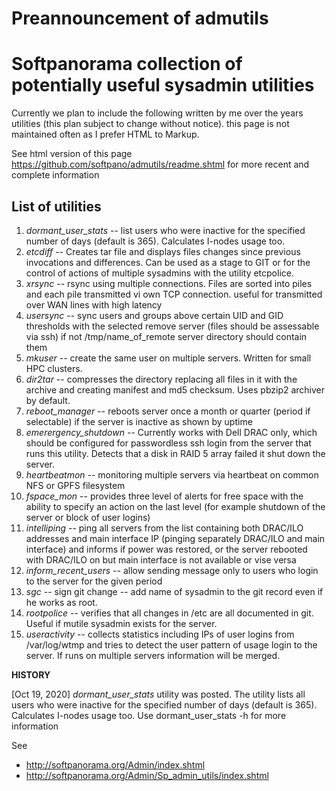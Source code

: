 # Preannouncement of admutils
# Softpanorama collection of potentially useful sysadmin utilities

Currently we plan to include the following written by me over the years utilities (this plan subject to change without notice). this page is not maintained often as I prefer HTML to Markup. 

See html version of this page https://github.com/softpano/admutils/readme.shtml for more recent and complete information

## List of utilities 

1. *dormant_user_stats* -- list users who were inactive for the specified number of days (default is 365). Calculates I-nodes usage too. 
1. *etcdiff* -- Creates tar file and  displays files changes since previous invocations and differences. Can be used as a stage to GIT or for the control of actions of multiple sysadmins with the utility etcpolice.
1. *xrsync* -- rsync using multiple connections. Files are sorted into piles and  each pile transmitted vi own TCP connection.
useful for transmitted over WAN lines with high latency
1. *usersync* -- sync users and groups above certain UID and GID thresholds with the selected remove server (files should be assessable via ssh)
if not /tmp/name_of_remote server directory should contain them 
1. *mkuser* -- create the same user on multiple servers. Written for small HPC clusters. 
1. *dir2tar* -- compresses the directory replacing all files in it with the archive and creating manifest and md5 checksum. 
Uses pbzip2 archiver by default. 
1. *reboot_manager* -- reboots server once a month or quarter (period if selectable) if the server is inactive as shown by uptime
1. *emerergency_shutdown* -- Currently works with Dell DRAC only, which should be configured for passwordless ssh login from the server that runs this utility.  Detects that a disk    in RAID 5 array failed it shut down the server.
1. *heartbeatmon* -- monitoring multiple servers via heartbeat on common NFS or GPFS filesystem 
1. *fspace_mon* -- provides three level of alerts for free space with the ability to specify an action on the last level (for example shutdown of the server or block of user logins) 
1. *intelliping* -- ping all servers from the list containing both DRAC/ILO addresses and main interface IP 
(pinging separately DRAC/ILO and main interface) and informs if power was restored, or the server rebooted with DRAC/ILO 
on but main interface is not available or vise versa 
1. *inform_recent_users* -- allow sending message only to users who login to the server for the given period
1. *sgc* -- sign git change -- add name of sysadmin to the git record even if he works as root. 
1. *rootpolice* -- verifies that all changes in  /etc are all documented in git. Useful if mutile sysadmin exists for the server. 
1. *useractivity* -- collects statistics including IPs of user logins from /var/log/wtmp and tries to detect the user pattern of usage 
login to the server. If runs on multiple servers information will be merged.  

**HISTORY**

[Oct 19, 2020] *dormant_user_stats* utility was posted. The utility lists all users who were inactive for the specified number of days (default is 365). Calculates I-nodes usage too. Use dormant_user_stats -h for more information 

See 
* http://softpanorama.org/Admin/index.shtml
* http://softpanorama.org/Admin/Sp_admin_utils/index.shtml
